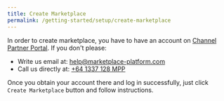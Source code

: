 ```yaml
---
title: Create Marketplace
permalink: /getting-started/setup/create-marketplace
---
```


In order to create marketplace, you have to have an account on [Channel Partner Portal](http://ec2-52-37-196-54.us-west-2.compute.amazonaws.com/). If you don't please:

* Write us email at: [help@marketplace-platform.com](mailto:help@marketplace-platform.com)
* Call us directly at: [+64 1337 128 MPP](tel:+641337128MPP)

Once you obtain your account there and log in successfully, just click `Create Marketplace` button and follow instructions.
